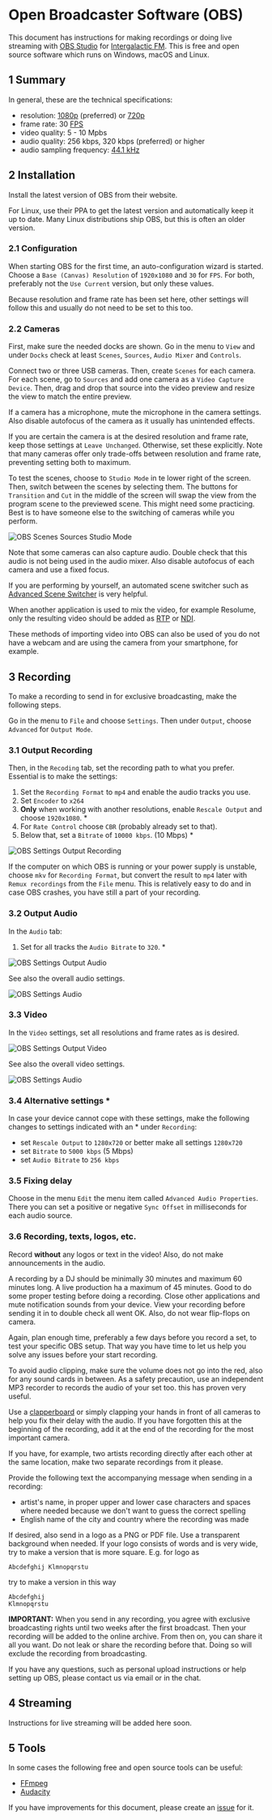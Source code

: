 # Open Broadcaster Software (OBS)

This document has instructions for making recordings or doing live streaming
with [OBS Studio](https://obsproject.com/) for
[Intergalactic FM](https://www.intergalactic.fm/). This is free and open source
software which runs on Windows, macOS and Linux.

## 1 Summary

In general, these are the technical specifications:
- resolution: [1080p](https://en.wikipedia.org/wiki/1080p) (preferred) or
[720p](https://en.wikipedia.org/wiki/720p)
- frame rate: 30 [FPS](https://en.wikipedia.org/wiki/Frame_rate)
- video quality: 5 - 10 Mpbs
- audio quality: 256 kbps, 320 kbps (preferred) or higher
- audio sampling frequency: [44.1 kHz](https://en.wikipedia.org/wiki/44,100_Hz)

## 2 Installation

Install the latest version of OBS from their website.

For Linux, use their PPA to get the latest version and automatically keep it up
to date. Many Linux distributions ship OBS, but this is often an older version.

### 2.1 Configuration

When starting OBS for the first time, an auto-configuration wizard is started.
Choose a `Base (Canvas) Resolution` of `1920x1080` and `30` for `FPS`. For both,
preferably not the `Use Current` version, but only these values.

Because resolution and frame rate has been set here, other settings will follow
this and usually do not need to be set to this too.

### 2.2 Cameras

First, make sure the needed docks are shown. Go in the menu to `View` and under
`Docks` check at least `Scenes`, `Sources`, `Audio Mixer` and `Controls`.

Connect two or three USB cameras. Then, create `Scenes` for each camera. For
each scene, go to `Sources` and add one camera as a `Video Capture Device`.
Then, drag and drop that source into the video preview and resize the view to
match the entire preview.

If a camera has a microphone, mute the microphone in the camera settings. Also
disable autofocus of the camera as it usually has unintended effects.

If you are certain the camera is at the desired resolution and frame rate, keep
those settings at `Leave Unchanged`. Otherwise, set these explicitly. Note that
many cameras offer only trade-offs between resolution and frame rate, preventing
setting both to maximum.

To test the scenes, choose to `Studio Mode` in te lower right of the screen.
Then, switch between the scenes by selecting them. The buttons for `Transition`
and `Cut` in the middle of the screen will swap the view from the program
scene to the previewed scene. This might need some practicing. Best is to have
someone else to the switching of cameras while you perform.

![OBS Scenes Sources Studio Mode](images/obs-scenes-sources-studio-mode.png)

Note that some cameras can also capture audio. Double check that this audio is
not being used in the audio mixer. Also disable autofocus of each camera and
use a fixed focus.

If you are performing by yourself, an automated scene switcher such as
[Advanced Scene Switcher](https://obsproject.com/forum/resources/advanced-scene-switcher.395/)
is very helpful.

When another application is used to mix the video, for example Resolume, only
the resulting video should be added as
[RTP](https://en.wikipedia.org/wiki/Real-time_Transport_Protocol) or
[NDI](https://en.wikipedia.org/wiki/Network_Device_Interface).

These methods of importing video into OBS can also be used of you do not have a
webcam and are using the camera from your smartphone, for example.

## 3 Recording

To make a recording to send in for exclusive broadcasting, make the following
steps.

Go in the menu to `File` and choose `Settings`. Then under `Output`, choose
`Advanced` for `Output Mode`.

### 3.1 Output Recording

Then, in the `Recoding` tab, set the recording path to what you prefer.
Essential is to make the settings:
1. Set the `Recording Format` to `mp4` and enable the audio tracks you use.
2. Set `Encoder` to `x264`
3. **Only** when working with another resolutions, enable `Rescale Output` and
choose `1920x1080`. *
4. For `Rate Control` choose `CBR` (probably already set to that).
5. Below that, set a `Bitrate` of `10000 kbps`. (10 Mbps) *

![OBS Settings Output Recording](images/obs-settings-output-recording.png)

If the computer on which OBS is running or your power supply is unstable,
choose `mkv` for `Recording Format`, but convert the result to `mp4` later with
`Remux recordings` from the `File` menu. This is relatively easy to do and in
case OBS crashes, you have still a part of your recording.

### 3.2 Output Audio

In the `Audio` tab:
1. Set for all tracks the `Audio Bitrate` to `320`. *

![OBS Settings Output Audio](images/obs-settings-output-audio.png)

See also the overall audio settings.

![OBS Settings Audio](images/obs-settings-audio.png)

### 3.3 Video

In the `Video` settings, set all resolutions and frame rates as is desired.

![OBS Settings Output Video](images/obs-settings-output-video.png)

See also the overall video settings.

![OBS Settings Audio](images/obs-settings-video.png)

### 3.4 Alternative settings *

In case your device cannot cope with these settings, make the following changes
to settings indicated with an * under `Recording`:
* set `Rescale Output` to `1280x720` or better make all settings `1280x720`
* set `Bitrate` to `5000 kbps` (5 Mbps)
* set `Audio Bitrate` to `256 kbps`

### 3.5 Fixing delay

Choose in the menu `Edit` the menu item called `Advanced Audio Properties`.
There you can set a positive or negative `Sync Offset` in milliseconds for each
audio source.

### 3.6 Recording, texts, logos, etc.

Record **without** any logos or text in the video! Also, do not make
announcements in the audio.

A recording by a DJ should be minimally 30 minutes and maximum 60 minutes long.
A live production ha a maximum of 45 minutes. Good to do some proper testing
before doing a recording. Close other applications and mute notification sounds
from your device. View your recording before sending it in to double check all
went OK. Also, do not wear flip-flops on camera.

Again, plan enough time, preferably a few days before you record a set, to test
your specific OBS setup. That way you have time to let us help you solve any
issues before your start recording.

To avoid audio clipping, make sure the volume does not go into the red, also for
any sound cards in between. As a safety precaution, use an independent MP3
recorder to records the audio of your set too. this has proven very useful.

Use a [clapperboard](https://en.wikipedia.org/wiki/Clapperboard) or simply
clapping your hands in front of all cameras to help you fix their delay with the
audio. If you have forgotten this at the beginning of the recording, add it at
the end of the recording for the most important camera.

If you have, for example, two artists recording directly after each other at the
same location, make two separate recordings from it please.

Provide the following text the accompanying message when sending in a recording:
* artist's name, in proper upper and lower case characters and spaces where
needed because we don't want to guess the correct spelling
* English name of the city and country where the recording was made

If desired, also send in a logo as a PNG or PDF file. Use a transparent
background when needed. If your logo consists of words and is very wide, try to
make a version that is more square. E.g. for logo as

    Abcdefghij Klmnopqrstu

try to make a version in this way

    Abcdefghij
    Klmnopqrstu

**IMPORTANT:** When you send in any recording, you agree with exclusive
broadcasting rights until two weeks after the first broadcast. Then your
recording will be added to the online archive. From then on, you can share it
all you want. Do not leak or share the recording before that. Doing so will
exclude the recording from broadcasting.

If you have any questions, such as personal upload instructions or help setting
up OBS, please contact us via email or in the chat.

## 4 Streaming

Instructions for live streaming will be added here soon.

## 5 Tools

In some cases the following free and open source tools can be useful:
- [FFmpeg](https://ffmpeg.org/)
- [Audacity](https://www.audacityteam.org/)

If you have improvements for this document, please create an
[issue](https://github.com/intergalacticfm/obs/issues) for it.
